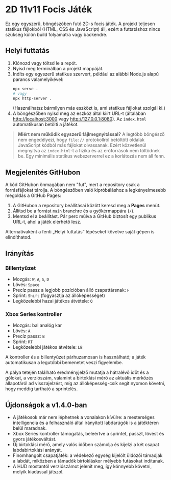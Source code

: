 # 2D 11v11 Focis Játék

Ez egy egyszerű, böngészőben futó 2D-s focis játék. A projekt teljesen statikus fájlokból (HTML, CSS és JavaScript) áll, ezért a futtatáshoz nincs szükség külön build folyamatra vagy backendre.

## Helyi futtatás

1. Klónozd vagy töltsd le a repót.
2. Nyisd meg terminálban a projekt mappáját.
3. Indíts egy egyszerű statikus szervert, például az alábbi Node.js alapú parancs valamelyikével:
   ```bash
   npx serve .
   # vagy
   npx http-server .
   ```
   (Használhatsz bármilyen más eszközt is, ami statikus fájlokat szolgál ki.)
4. A böngészőben nyisd meg az eszköz által kiírt URL-t (általában <http://localhost:3000> vagy <http://127.0.0.1:8080>). Az `index.html` automatikusan betölti a játékot.

> **Miért nem működik egyszerű fájlmegnyitással?**
> A legtöbb böngésző nem engedélyezi, hogy `file://` protokollról betöltött oldalak JavaScript kódból más fájlokat olvassanak. Ezért közvetlenül megnyitva az `index.html`-t a fizika és az erőforrások nem töltődnek be. Egy minimális statikus webszerverrel ez a korlátozás nem áll fenn.

## Megjelenítés GitHubon

A kód GitHubon önmagában nem "fut", mert a repository csak a forrásfájlokat tárolja. A böngészőben való kipróbáláshoz a legkényelmesebb megoldás a GitHub Pages:

1. A GitHubon a repository beállításai között keresd meg a **Pages** menüt.
2. Állítsd be a forrást `main` branchre és a gyökérmappára (`/`).
3. Mentsd el a beállítást. Pár perc múlva a GitHub biztosít egy publikus URL-t, ahol a játék elérhető lesz.

Alternatívaként a fenti „Helyi futtatás” lépéseket követve saját gépen is elindíthatod.

## Irányítás

### Billentyűzet

- Mozgás: `W`, `A`, `S`, `D`
- Lövés: `Space`
- Precíz passz a legjobb pozícióban álló csapattársnak: `F`
- Sprint: `Shift` (fogyasztja az állóképességet)
- Legközelebbi hazai játékos átvétele: `Q`

### Xbox Series kontroller

- Mozgás: bal analóg kar
- Lövés: `A`
- Precíz passz: `B`
- Sprint: `RT`
- Legközelebbi játékos átvétele: `LB`

A kontroller és a billentyűzet párhuzamosan is használható; a játék automatikusan a legutóbbi bemenetet veszi figyelembe.

A pálya tetején található eredményjelző mutatja a hátralévő időt és a gólokat, a verziószám, valamint a birtoklási mérő az aktuális mérkőzés állapotáról ad visszajelzést, míg az állóképesség-csík segít nyomon követni, hogy meddig tartható a sprintelés.

## Újdonságok a v1.4.0-ban

- A játékosok már nem léphetnek a vonalakon kívülre: a mesterséges intelligencia és a felhasználó által irányított labdarúgók is a játéktéren belül maradnak.
- Xbox Series kontroller támogatás, beleértve a sprintet, passzt, lövést és gyors játékosváltást.
- Új birtoklási mérő, amely valós időben számolja és kijelzi a két csapat labdabirtoklási arányát.
- Finomhangolt csapatjáték: a védekező egység kijelölt üldözői támadják a labdát, miközben a támadók birtokláskor mélyebb futásokat indítanak.
- A HUD mostantól verziószámot jelenít meg, így könnyebb követni, melyik kiadással játszol.
